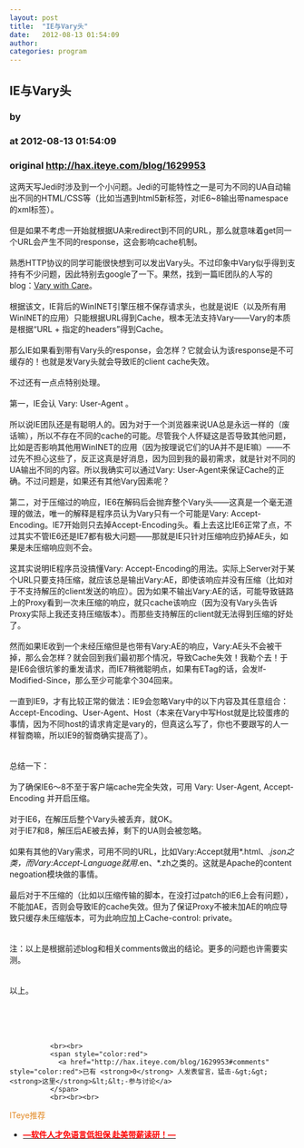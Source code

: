 ```yaml
---
layout: post
title:  "IE与Vary头"
date:   2012-08-13 01:54:09
author: 
categories: program
---
```


## IE与Vary头
### by 
### at 2012-08-13 01:54:09
### original <http://hax.iteye.com/blog/1629953>

这两天写Jedi时涉及到一个小问题。Jedi的可能特性之一是可为不同的UA自动输出不同的HTML/CSS等（比如当遇到html5新标签，对IE6~8输出带namespace的xml标签）。
<br>
<br>但是如果不考虑一开始就根据UA来redirect到不同的URL，那么就意味着get同一个URL会产生不同的response，这会影响cache机制。
<br>
<br>熟悉HTTP协议的同学可能很快想到可以发出Vary头。不过印象中Vary似乎得到支持有不少问题，因此特别去google了一下。果然，找到一篇IE团队的人写的blog：<a href="http://blogs.msdn.com/b/ieinternals/archive/2009/06/17/vary-header-prevents-caching-in-ie.aspx">Vary with Care</a>。
<br>
<br>根据该文，IE背后的WinINET引擎压根不保存请求头，也就是说IE（以及所有用WinINET的应用）只能根据URL得到Cache，根本无法支持Vary——Vary的本质是根据“URL + 指定的headers”得到Cache。
<br>
<br>那么IE如果看到带有Vary头的response，会怎样？它就会认为该response是不可缓存的！也就是发Vary头就会导致IE的client cache失效。
<br>
<br>不过还有一点点特别处理。
<br>
<br>第一，IE会认 Vary: User-Agent 。
<br>
<br>所以说IE团队还是有聪明人的。因为对于一个浏览器来说UA总是永远一样的（废话嘛），所以不存在不同的cache的可能。尽管我个人怀疑这是否导致其他问题，比如是否影响其他用WinINET的应用（因为按理说它们的UA并不是IE嘛）——不过先不担心这些了，反正这真是好消息，因为回到我的最初需求，就是针对不同的UA输出不同的内容。所以我确实可以通过Vary: User-Agent来保证Cache的正确。不过问题是，如果还有其他Vary因素呢？
<br>
<br>第二，对于压缩过的响应，IE6在解码后会抛弃整个Vary头——这真是一个毫无道理的做法，唯一的解释是程序员认为Vary只有一个可能是Vary: Accept-Encoding。IE7开始则只去掉Accept-Encoding头。看上去这比IE6正常了点，不过其实不管IE6还是IE7都有极大问题——那就是IE只针对压缩响应扔掉AE头，如果是未压缩响应则不会。
<br>
<br>这其实说明IE程序员没搞懂Vary: Accept-Encoding的用法。实际上Server对于某个URL只要支持压缩，就应该总是输出Vary:AE，即使该响应并没有压缩（比如对于不支持解压的client发送的响应）。因为如果不输出Vary:AE的话，可能导致链路上的Proxy看到一次未压缩的响应，就只cache该响应（因为没有Vary头告诉Proxy实际上我还支持压缩版本）。而那些支持解压的client就无法得到压缩的好处了。
<br>
<br>然而如果IE收到一个未经压缩但是也带有Vary:AE的响应，Vary:AE头不会被干掉，那么会怎样？就会回到我们最初那个情况，导致Cache失效！我勒个去！于是IE6会很坑爹的重发请求，而IE7稍微聪明点，如果有ETag的话，会发If-Modified-Since，那么至少可能拿个304回来。
<br>
<br>一直到IE9，才有比较正常的做法：IE9会忽略Vary中的以下内容及其任意组合：Accept-Encoding、User-Agent、Host（本来在Vary中写Host就是比较蛋疼的事情，因为不同host的请求肯定是vary的，但真这么写了，你也不要跟写的人一样智商嘛，所以IE9的智商确实提高了）。
<br>
<br>
<br>总结一下：
<br>
<br>为了确保IE6～8不至于客户端cache完全失效，可用 Vary: User-Agent, Accept-Encoding 并开启压缩。
<br>
<br>对于IE6，在解压后整个Vary头被丢弃，就OK。
<br>对于IE7和8，解压后AE被去掉，剩下的UA则会被忽略。
<br>
<br>如果有其他的Vary需求，可用不同的URL，比如Vary:Accept就用*.html、*.json之类，而Vary:Accept-Language就用*.en、*.zh之类的。这就是Apache的content negoation模块做的事情。
<br>
<br>最后对于不压缩的（比如以压缩传输的脚本，在没打过patch的IE6上会有问题），不能加AE，否则会导致IE的cache失效。但为了保证Proxy不被未加AE的响应导致只缓存未压缩版本，可为此响应加上Cache-control: private。
<br>
<br>
<br>注：以上是根据前述blog和相关comments做出的结论。更多的问题也许需要实测。
<br>
<br>
<br>以上。
<br>
<br>
<br>
<br>
<br>
              
              <br><br>
              <span style="color:red">
                <a href="http://hax.iteye.com/blog/1629953#comments" style="color:red">已有 <strong>0</strong> 人发表留言，猛击-&gt;&gt;<strong>这里</strong>&lt;&lt;-参与讨论</a>
              </span>
              <br><br><br>
<span style="color:#e28822">ITeye推荐</span>
<br>
<ul><li><a href="http://hax.iteye.com/clicks/433"><span style="color:red;font-weight:bold">—软件人才免语言低担保 赴美带薪读研！— </span></a></li></ul>
<br><br><br>